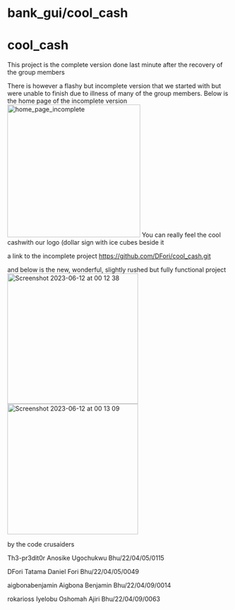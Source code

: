 # bank_gui/cool_cash
# cool_cash
This project is the complete version done last minute after the recovery of the group members

There is however a flashy but incomplete version that we started with but were unable to finish due to illness of 
many of the group members. Below is the home page of the incomplete version
<img width="301" alt="home_page_incomplete" src="https://github.com/DFori/cool_cash/assets/122609602/48adfebe-d73e-49e5-9dff-c8802ff7e243">
You can really feel the cool cashwith our logo (dollar sign with ice cubes beside it

a link to the incomplete project https://github.com/DFori/cool_cash.git

and below is the new, wonderful, slightly rushed but fully functional project
<img width="296" alt="Screenshot 2023-06-12 at 00 12 38" src="https://github.com/DFori/cool_cash/assets/122609602/01eb5727-5b60-40c5-ac34-d6fc3fb2b05f">
<img width="296" alt="Screenshot 2023-06-12 at 00 13 09" src="https://github.com/DFori/cool_cash/assets/122609602/ef9c2748-c706-483d-aed9-9b680244e10e">

by the code crusaiders

Th3-pr3dit0r
Anosike Ugochukwu
Bhu/22/04/05/0115

DFori
Tatama Daniel Fori
Bhu/22/04/05/0049

aigbonabenjamin
 Aigbona Benjamin
Bhu/22/04/09/0014

rokarioss
Iyelobu Oshomah Ajiri
Bhu/22/04/09/0063
